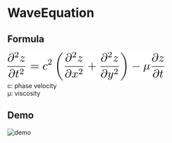 # WaveEquation

## Formula
![formula](https://github.com/tk-yoshimura/WaveEquation/blob/main/figures/formula.svg)  
c: phase velocity  
&mu;: viscosity

## Demo
![demo](https://github.com/tk-yoshimura/WaveEquation/blob/main/results/demo2.gif)
